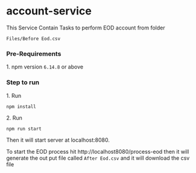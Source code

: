 # account-service

This Service Contain Tasks to perform EOD account from folder <pre><code>Files/Before Eod.csv</code></pre>

<h3>Pre-Requirements</h2>
1. npm version <code>6.14.8</code> or above


<h3>Step to run</h3>
1. Run <pre><code>npm install</code></pre>
2. Run <pre><code>npm run start</code></pre>
Then it will start server at localhost:8080.

To start the EOD process hit http://localhost8080/process-eod
then it will generate the out put file called <code>After Eod.csv</code> and it will download the csv file
